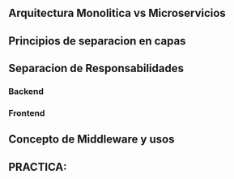 ## Arquitectura Monolitica vs Microservicios

## Principios de separacion en capas

## Separacion de Responsabilidades
### Backend
### Frontend

## Concepto de Middleware y usos

## PRACTICA:
